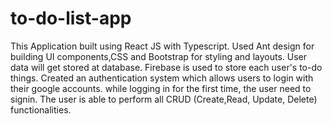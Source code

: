 # to-do-list-app
This Application built using React JS  with Typescript. Used Ant design for building UI components,CSS and Bootstrap for styling and layouts.
User data will get stored at database. Firebase is used to store each user's to-do things.
Created an authentication system which allows users to login with their google accounts. while logging in for the first time, the user need to signin.
The user is able to perform all CRUD (Create,Read, Update, Delete) functionalities.


